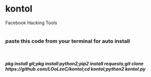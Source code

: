 
# kontol
Facebook Hacking Tools
<br><br>
<h3>paste this code from your terminal for auto install</h3>
<br>
<h5>pkg install git;pkg install python2;pip2 install requests;git clone https://github.com/LOoLzeC/kontol;cd kontol;python2 kontol.py</h3>

